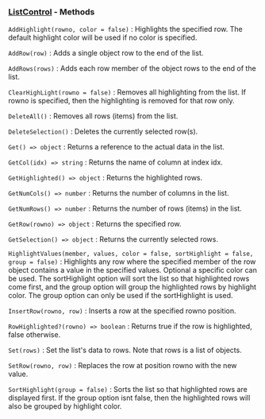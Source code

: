 ### [ListControl](<../ListControl.md>) - Methods
`AddHighlight(rowno, color = false)`
: Highlights the specified row. The default highlight color will be used if no color is specified.

`AddRow(row)`
: Adds a single object row to the end of the list.

`AddRows(rows)`
: Adds each row member of the object rows to the end of the list.

`ClearHighLight(rowno = false)`
: Removes all highlighting from the list. If rowno is specified, then the highlighting is removed for that row only.

`DeleteAll()`
: Removes all rows (items) from the list.

`DeleteSelection()`
: Deletes the currently selected row(s).

`Get() => object`
: Returns a reference to the actual data in the list.

`GetCol(idx) => string`
: Returns the name of column at index idx.

`GetHighlighted() => object`
: Returns the highlighted rows.

`GetNumCols() => number`
: Returns the number of columns in the list.

`GetNumRows() => number`
: Returns the number of rows (items) in the list.

`GetRow(rowno) => object`
: Returns the specified row.

`GetSelection() => object`
: Returns the currently selected rows.

`HighlightValues(member, values, color = false, sortHighlight = false, group = false)`
: Highlights any row where the specified member of the row object contains a value in the specified values. Optional a specific color can be used. The sortHighlight option will sort the list so that highlighted rows come first, and the group option will group the highlighted rows by highlight color. The group option can only be used if the sortHighlight is used.

`InsertRow(rowno, row)`
: Inserts a row at the specified rowno position.

`RowHighlighted?(rowno) => boolean`
: Returns true if the row is highlighted, false otherwise.

`Set(rows)`
: Set the list's data to rows.  Note that rows is a list of objects.

`SetRow(rowno, row)`
: Replaces the row at position rowno with the new value.

`SortHighlight(group = false)`
: Sorts the list so that highlighted rows are displayed first. If the group option isnt false, then the highlighted rows will also be grouped by highlight color.